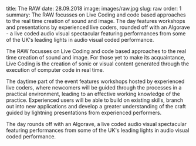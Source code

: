 title: The RAW
date: 28.09.2018
image: images/raw.jpg
slug: raw
order: 1
summary: The RAW focusses on Live Coding and code based approaches to the real time creation of sound and image. The day features workshops and presentations by experienced live coders, rounded off with an Algorave - a live coded audio visual spectacular featuring performances from some of the UK's leading lights in audio visual coded performance.

The RAW focusses on Live Coding and code based approaches to the real time creation of sound and image. For those yet to make its acquaintance, Live Coding is the creation of sonic or visual content generated through the execution of computer code in real time.

The daytime part of the event features workshops hosted by experienced live coders, where newcomers will be guided through the processes in a practical environment, leading to an effective working knowledge of the practice. Experienced users will be able to build on existing skills, branch out into new applications and develop a greater understanding of the craft guided by lightning presentations from experienced performers.

The day rounds off with an Algorave, a live coded audio visual spectacular featuring performances from some of the UK's leading lights in audio visual coded performance.
